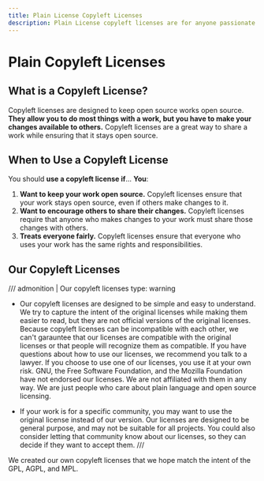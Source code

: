 ```yaml
---
title: Plain License Copyleft Licenses
description: Plain License copyleft licenses are for anyone passionate about keeping their work open source. We provide simple, clear licenses that allows you to do almost anything with a work.
---
```


# Plain Copyleft Licenses

## What is a Copyleft License?

Copyleft licenses are designed to keep open source works open source. **They allow you to do most things with a work, but you have to make your changes available to others.** Copyleft licenses are a great way to share a work while ensuring that it stays open source.

## When to Use a Copyleft License

You should **use a copyleft license if**...
**You**:

1. **Want to keep your work open source.** Copyleft licenses ensure that your work stays open source, even if others make changes to it.
2. **Want to encourage others to share their changes.** Copyleft licenses require that anyone who makes changes to your work must share those changes with others.
3. **Treats everyone fairly.** Copyleft licenses ensure that everyone who uses your work has the same rights and responsibilities.

## Our Copyleft Licenses

/// admonition | Our copyleft licenses
    type: warning

-   Our copyleft licenses are designed to be simple and easy to understand. We try to capture the intent of the original licenses while making them easier to read, but they are not official versions of the original licenses. Because copyleft licenses can be incompatible with each other, we can't garauntee that our licenses are compatible with the original licenses or that people will recognize them as compatible. If you have questions about how to use our licenses, we recommend you talk to a lawyer. If you choose to use one of our licenses, you use it at your own risk. GNU, the Free Software Foundation, and the Mozilla Foundation have not endorsed our licenses. We are not affiliated with them in any way. We are just people who care about plain language and open source licensing.

-   If your work is for a specific community, you may want to use the original license instead of our version. Our licenses are designed to be general purpose, and may not be suitable for all projects. You could also consider letting that community know about our licenses, so they can decide if they want to accept them.
///

We created our own copyleft licenses that we hope match the intent of the GPL, AGPL, and MPL.
